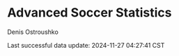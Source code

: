 # Advanced Soccer Statistics
Denis Ostroushko

<!-- gfm -->

Last successful data update: 2024-11-27 04:27:41 CST
